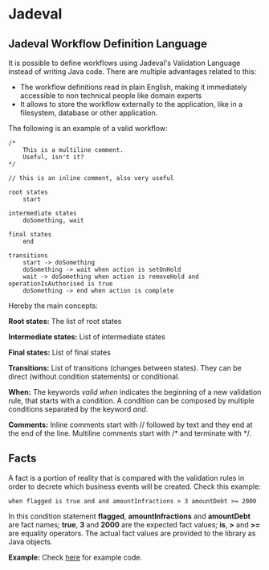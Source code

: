 # Jadeval

## Jadeval Workflow Definition Language

It is possible to define workflows using Jadeval's Validation Language instead of writing Java code.
There are multiple advantages related to this:
- The workflow definitions read in plain English, making it immediately accessible to non technical people like domain experts
- It allows to store the workflow externally to the application, like in a filesystem, database or other application.

The following is an example of a valid workflow:
~~~~
/*
    This is a multiline comment.
    Useful, isn't it?
*/

// this is an inline comment, also very useful

root states
    start

intermediate states
    doSomething, wait

final states
    end

transitions
    start -> doSomething
    doSomething -> wait when action is setOnHold
    wait -> doSomething when action is removeHold and operationIsAuthorised is true
    doSomething -> end when action is complete
~~~~

Hereby the main concepts:

**Root states:**
The list of root states

**Intermediate states:**
List of intermediate states

**Final states:**
List of final states

**Transitions:**
List of transitions (changes between states). They can be direct (without condition statements) or conditional.

**When:**
The keywords *valid when* indicates the beginning of a new validation rule, that starts with a condition. A condition can be composed
by multiple conditions separated by the keyword *and*.

**Comments:**
Inline comments start with // followed by text and they end at the end of the line.
Multiline comments start with /* and terminate with */.

## Facts
A fact is a portion of reality that is compared with the validation rules in order to decrete
which business events will be created. Check this example:
~~~~
when flagged is true and and amountInfractions > 3 amountDebt >= 2000
~~~~
In this condition statement **flagged**, **amountInfractions** and **amountDebt** are fact names; **true**, **3** and **2000** are the expected fact values;
 **is**, **>** and **>=** are equality operators.
The actual fact values are provided to the library as Java objects.

**Example:** Check [here](src/examples/nl/suriani/jadeval/examples/workflow/jwl/) for example code.
